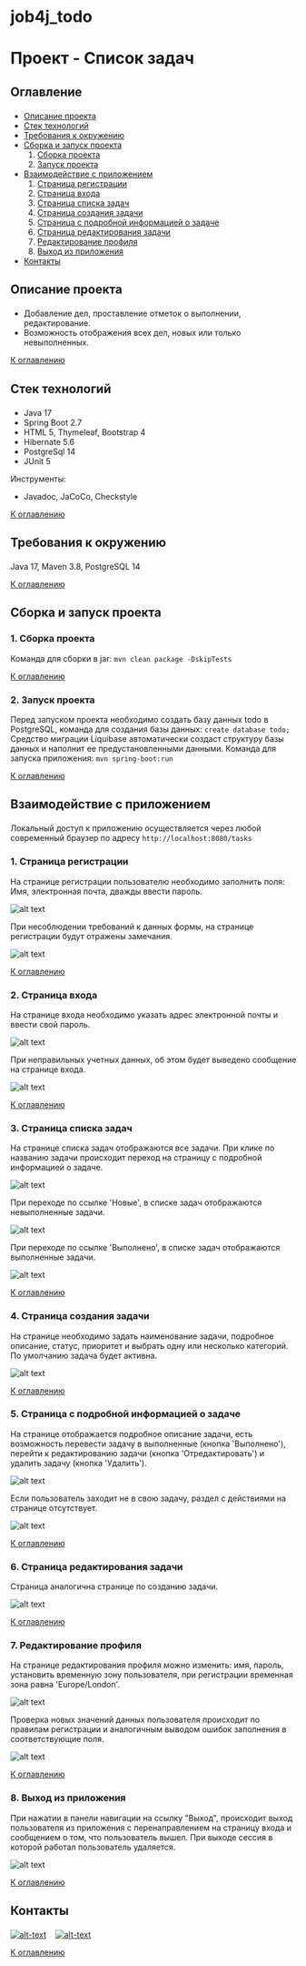 # job4j_todo

# **Проект - Список задач**

## <p id="contents">Оглавление</p>

<ul>
<li><a href="#01">Описание проекта</a></li>
<li><a href="#02">Стек технологий</a></li>
<li><a href="#03">Требования к окружению</a></li>
<li><a href="#04">Сборка и запуск проекта</a>
    <ol type="1">
        <li><a href="#0401">Сборка проекта</a></li>
        <li><a href="#0402">Запуск проекта</a></li>
    </ol>
</li>
<li><a href="#05">Взаимодействие с приложением</a>
    <ol  type="1">
        <li><a href="#0501">Страница регистрации</a></li>
        <li><a href="#0502">Страница входа</a></li>
        <li><a href="#0503">Страница списка задач</a></li>
        <li><a href="#0504">Страница создания задачи</a></li>
        <li><a href="#0505">Страница с подробной информацией о задаче</a></li>
        <li><a href="#0506">Страница редактирования задачи</a></li>
        <li><a href="#0507">Редактирование профиля</a></li>
        <li><a href="#0508">Выход из приложения</a></li>
    </ol>
</li>
<li><a href="#contacts">Контакты</a></li>
</ul>

## <p id="01">Описание проекта</p>

* Добавление дел, проставление отметок о выполнении, редактирование.
* Возможность отображения всех дел, новых или только невыполненных.

<p><a href="#contents">К оглавлению</a></p>

## <p id="02">Стек технологий</p>

- Java 17
- Spring Boot 2.7
- HTML 5, Thymeleaf, Bootstrap 4
- Hibernate 5.6
- PostgreSql 14
- JUnit 5

Инструменты:

- Javadoc, JaCoCo, Checkstyle

<p><a href="#contents">К оглавлению</a></p>

## <p id="03">Требования к окружению</p>

Java 17, Maven 3.8, PostgreSQL 14

<p><a href="#contents">К оглавлению</a></p>

## <p id="04">Сборка и запуск проекта</p>

### <p id="0401">1. Сборка проекта</p>

Команда для сборки в jar:
`mvn clean package -DskipTests`

<p><a href="#contents">К оглавлению</a></p>

### <p id="0402">2. Запуск проекта</p>

Перед запуском проекта необходимо создать базу данных todo
в PostgreSQL, команда для создания базы данных:
`create database todo;`
Средство миграции Liquibase автоматически создаст структуру
базы данных и наполнит ее предустановленными данными.
Команда для запуска приложения:
`mvn spring-boot:run`

<p><a href="#contents">К оглавлению</a></p>

## <p id="05">Взаимодействие с приложением</p>

Локальный доступ к приложению осуществляется через любой современный браузер
по адресу `http://localhost:8080/tasks`

### <p id="0501">1. Страница регистрации

На странице регистрации пользователю необходимо заполнить поля:
Имя, электронная почта, дважды ввести пароль.

![alt text](img/todo_0_1.png)

При несоблюдении требований к данных формы, на странице регистрации
будут отражены замечания.

![alt text](img/todo_0_2.png)

<p><a href="#contents">К оглавлению</a></p>

### <p id="0502">2. Страница входа

На странице входа необходимо указать адрес электронной почты и
ввести свой пароль.

![alt text](img/todo_0_3.png)

При неправильных учетных данных, об этом будет выведено
сообщение на странице входа.

![alt text](img/todo_0_4.png)

<p><a href="#contents">К оглавлению</a></p>

### <p id="0503">3. Страница списка задач

На странице списка задач отображаются все задачи. При клике по названию задачи
происходит переход на страницу с подробной информацией о задаче.

![alt text](img/todo_1_1.png)

При переходе по ссылке 'Новые', в списке задач отображаются невыполненные задачи.

![alt text](img/todo_1_2.png)

При переходе по ссылке 'Выполнено', в списке задач отображаются выполненные задачи.

![alt text](img/todo_1_3.png)

<p><a href="#contents">К оглавлению</a></p>

### <p id="0504">4. Страница создания задачи

На странице необходимо задать наименование задачи, подробное описание, статус, 
приоритет и выбрать одну или несколько категорий.
По умолчанию задача будет активна.

![alt text](img/todo_2.png)

<p><a href="#contents">К оглавлению</a></p>

### <p id="0505">5. Страница с подробной информацией о задаче

На странице отображается подробное описание задачи, есть возможность перевести
задачу в выполненные (кнопка 'Выполнено'), перейти к редактированию задачи
(кнопка 'Отредактировать') и удалить задачу (кнопка 'Удалить').

![alt text](img/todo_3_1.png)

Если пользователь заходит не в свою задачу, раздел с действиями на странице
отсутствует.

![alt text](img/todo_3_2.png)

<p><a href="#contents">К оглавлению</a></p>

### <p id="0506">6. Страница редактирования задачи

Страница аналогична странице по созданию задачи. 

![alt text](img/todo_4.png)

<p><a href="#contents">К оглавлению</a></p>

### <p id="0507">7. Редактирование профиля

На странице редактирования профиля можно изменить: имя, пароль, 
установить временную зону пользователя, при регистрации временная
зона равна 'Europe/London'.

![alt text](img/todo_5_1.png)

Проверка новых значений данных пользователя происходит по правилам регистрации
и аналогичным выводом ошибок заполнения в соответствующие поля.

![alt text](img/todo_5_2.png)

<p><a href="#contents">К оглавлению</a></p>

### <p id="0508">8. Выход из приложения

При нажатии в панели навигации на ссылку "Выход", происходит
выход пользователя из приложения с перенаправлением на страницу входа и
сообщением о том, что пользователь вышел. При выходе сессия в которой работал
пользователь удаляется.

![alt text](img/todo_6.png)

<p><a href="#contents">К оглавлению</a></p>

## <p id="contacts">Контакты</p>

[![alt-text](https://img.shields.io/badge/-telegram-grey?style=flat&logo=telegram&logoColor=white)](https://t.me/T_AlexME)
&nbsp;&nbsp;
[![alt-text](https://img.shields.io/badge/@%20email-005FED?style=flat&logo=mail&logoColor=white)](mailto:amemelyanov@yandex.ru)
&nbsp;&nbsp;

<p><a href="#contents">К оглавлению</a></p>